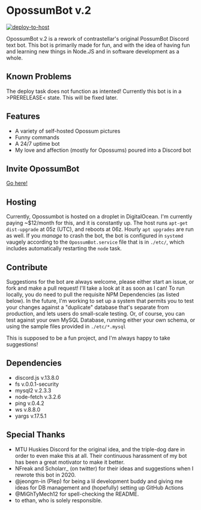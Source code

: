 # OpossumBot v.2
[![deploy-to-host](https://github.com/Contrastellar/OpossumBot/actions/workflows/deploy.yml/badge.svg)](https://github.com/Contrastellar/OpossumBot/actions/workflows/deploy.yml)

OpossumBot v.2 is a rework of contrastellar's original PossumBot Discord text bot. This bot is primarily made for fun, and with the idea of having fun and learning new things in Node.JS and in software development as a whole.

## Known Problems
The deploy task does not function as intented! Currently this bot is in a >PRERELEASE< state. This will be fixed later.

## Features
* A variety of self-hosted Opossum pictures
* Funny commands
* A 24/7 uptime bot
* My love and affection (mostly for Opossums) poured into a Discord bot

## Invite OpossumBot
[Go here!](http://invite.contrastellar.com "Redirect to a Discord Invite Page")

## Hosting
Currently, Opossumbot is hosted on a droplet in DigitalOcean. I'm currently paying ~$12/month for this, and it is constantly up. The host runs `apt-get dist-upgrade` at 05z (UTC), and reboots at 06z. Hourly `apt upgrades` are run as well. If you *manage* to crash the bot, the bot is configured in `systemd` vaugely according to the `OpossumBot.service` file that is in `./etc/`, which includes automatically restarting the `node` task.

## Contribute
Suggestions for the bot are always welcome, please either start an issue, or fork and make a pull request! I'll take a look at it as soon as I can!
To run locally, you do need to pull the requisite NPM Dependencies (as listed below). In the future, I'm working to set up a system that permits you to test your changes against a "duplicate" database that's separate from production, and lets users do small-scale testing. Or, of course, you can test against your own MySQL Database, running either your own schema, or using the sample files provided in `./etc/*.mysql`

This is supposed to be a fun project, and I'm always happy to take suggestions!

## Dependencies 
* discord.js v.13.8.0
* fs v.0.0.1-security
* mysql2 v.2.3.3
* node-fetch v.3.2.6
* ping v.0.4.2
* ws v.8.8.0
* yargs v.17.5.1

## Special Thanks
* MTU Huskies Discord for the original idea, and the triple-dog dare in order to even make this at all. Their continuous harassment of my bot has been a great motivator to make it better.
* NFreak and Scholarr_ (on twitter) for their ideas and suggestions when I rewrote this bot in 2020.
* @jeongm-in (Plep) for being a lil development buddy and giving me ideas for DB management and (hopefully) setting up GitHub Actions
* @MiGhTyMech12 for spell-checking the README.
* to ethan, who is solely responsible.
